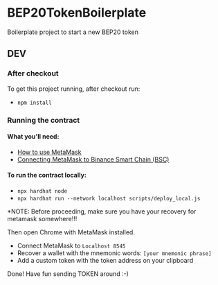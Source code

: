 # BEP20TokenBoilerplate
Boilerplate project to start a new BEP20 token

## DEV

### After checkout

To get this project running, after checkout run:

- `npm install`
  
### Running the contract

#### What you'll need:

- [How to use MetaMask](https://academy.binance.com/en/articles/how-to-use-metamask)
- [Connecting MetaMask to Binance Smart Chain (BSC)](https://academy.binance.com/nl/articles/connecting-metamask-to-binance-smart-chain)

#### To run the contract locally:

- `npx hardhat node`
- `npx hardhat run --network localhost scripts/deploy_local.js`
  


*NOTE: Before proceeding, make sure you have your recovery for metamask somewhere!!!

Then open Chrome with MetaMask installed.

- Connect MetaMask to `Localhost 8545`
- Recover a wallet with the mnemonic words: `[your mnemonic phrase]`
- Add a custom token with the token address on your clipboard

Done! Have fun sending TOKEN around :-) 